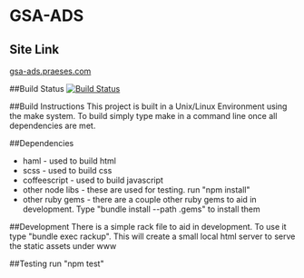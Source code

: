 GSA-ADS
========================

## Site Link
[gsa-ads.praeses.com](http://gsa-ads.praeses.com)


##Build Status
[![Build Status](https://travis-ci.org/Praeses/GSA-ADS.svg?branch=dev)](https://travis-ci.org/Praeses/GSA-ADS)



##Build Instructions
This project is built in a Unix/Linux Environment using the make system.
To build simply type make in a command line once all dependencies are met.

##Dependencies
- haml - used to build html
- scss - used to build css
- coffeescript - used to build javascript
- other node libs - these are used for testing. run "npm install"
- other ruby gems - there are a couple other ruby gems to aid in development.
  Type "bundle install --path .gems" to install them


##Development
There is a simple rack file to aid in development.
To use it type "bundle exec rackup". This will create a small local html server
to serve the static assets under www

##Testing
run "npm test"
